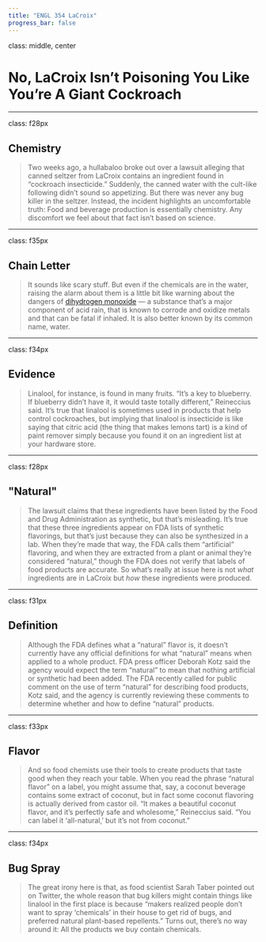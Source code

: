 ```yaml
---
title: "ENGL 354 LaCroix"
progress_bar: false
---
```

class: middle, center

# No, LaCroix Isn’t Poisoning You Like You’re A Giant Cockroach
---
class: f28px
## Chemistry

> Two weeks ago, a hullabaloo broke out over a lawsuit alleging that canned seltzer from LaCroix contains an ingredient found in “cockroach insecticide.” Suddenly, the canned water with the cult-like following didn’t sound so appetizing. But there was never any bug killer in the seltzer. Instead, the incident highlights an uncomfortable truth: Food and beverage production is essentially chemistry. Any discomfort we feel about that fact isn’t based on science.

---
class: f35px
## Chain Letter

> It sounds like scary stuff. But even if the chemicals are in the water, raising the alarm about them is a little bit like warning about the dangers of [dihydrogen monoxide](https://web.archive.org/web/19961031232918/http://media.circus.com/~no_dhmo/) — a substance that’s a major component of acid rain, that is known to corrode and oxidize metals and that can be fatal if inhaled. It is also better known by its common name, water.

---
class: f34px
## Evidence

> Linalool, for instance, is found in many fruits. “It’s a key to blueberry. If blueberry didn’t have it, it would taste totally different,” Reineccius said. It’s true that linalool is sometimes used in products that help control cockroaches, but implying that linalool is insecticide is like saying that citric acid (the thing that makes lemons tart) is a kind of paint remover simply because you found it on an ingredient list at your hardware store. 

---
class: f28px
## "Natural"

> The lawsuit claims that these ingredients have been listed by the Food and Drug Administration as synthetic, but that’s misleading. It’s true that these three ingredients appear on FDA lists of synthetic flavorings, but that’s just because they can also be synthesized in a lab. When they’re made that way, the FDA calls them “artificial” flavoring, and when they are extracted from a plant or animal they’re considered “natural,” though the FDA does not verify that labels of food products are accurate. So what’s really at issue here is not *what* ingredients are in LaCroix but *how* these ingredients were produced.

---
class: f31px
## Definition

> Although the FDA defines what a “natural” flavor is, it doesn’t currently have any official definitions for what “natural” means when applied to a whole product. FDA press officer Deborah Kotz said the agency would expect the term “natural” to mean that nothing artificial or synthetic had been added. The FDA recently called for public comment on the use of term “natural” for describing food products, Kotz said, and the agency is currently reviewing these comments to determine whether and how to define “natural” products.
---
class: f33px
## Flavor

> And so food chemists use their tools to create products that taste good when they reach your table. When you read the phrase “natural flavor” on a label, you might assume that, say, a coconut beverage contains some extract of coconut, but in fact some coconut flavoring is actually derived from castor oil. “It makes a beautiful coconut flavor, and it’s perfectly safe and wholesome,” Reineccius said. “You can label it ‘all-natural,’ but it’s not from coconut.”
---
class: f34px
## Bug Spray

> The great irony here is that, as food scientist Sarah Taber pointed out on Twitter, the whole reason that bug killers might contain things like linalool in the first place is because “makers realized people don’t want to spray ‘chemicals’ in their house to get rid of bugs, and preferred natural plant-based repellents.” Turns out, there’s no way around it: All the products we buy contain chemicals.
